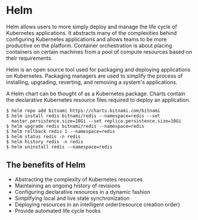 # Helm

Helm allows users to more simply deploy and manage the life cycle of Kubernetes
applications. It abstracts many of the complexities behind configuring
Kubernetes applications and allows teams to be more productive on the platform.
Container orchestration is about placing containers on certain machines from a
pool of compute resources based on their requirements.

Helm is an open source tool used for packaging and deploying applications on
Kubernetes. Packaging managers are used to simplify the process of installing,
upgrading, reverting, and removing a system's applications.

A Helm chart can be thought of as a Kubernetes package. Charts contain the
declarative Kubernetes resource files required to deploy an application.

```shell
$ helm repo add bitnami https://charts.bitnami.com/bitnami
$ helm install redis bitnami/redis --namespace=redis --set
  master.persistence.size=10Gi --set replica.persistence.size=10Gi
$ helm upgrade redis bitnami/redis --namespace=redis
$ helm rollback redis 1 --namespace=redis
$ helm status redis -n redis
$ helm history redis -n redis
$ helm uninstall redis --namespace=redis
```

## The benefits of Helm

* Abstracting the complexity of Kubernetes resources
* Maintaining an ongoing history of revisions
* Configuring declarative resources in a dynamic fashion
* Simplifying local and live state synchronization
* Deploying resources in an intelligent order(resource creation order)
* Provide automated life cycle hooks

